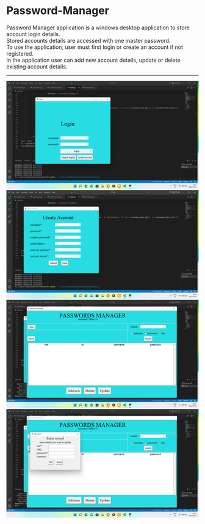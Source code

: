 # Password-Manager

Password Manager application is a windows desktop application to store account login details.<br>
Stored accounts details are accessed with one master password.<br>
To use the application, user must first login or create an account if not registered.<br>
In the application user can add new account details, update or delete existing account details.<br>
<hr>
<img src = "images/login.png">
<img src = "images/createAccount.png">
<img src = "images/main.png">
<img src = "images/enterData.png">
